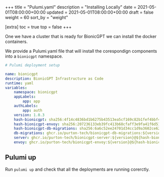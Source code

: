 +++
title = "Pulumi.yaml"
description = "Installing Locally"
date = 2021-05-01T08:00:00+00:00
updated = 2021-05-01T08:00:00+00:00
draft = false
weight = 60
sort_by = "weight"

[extra]
toc = true
top = false
+++

One we have a cluster that is ready for BionicGPT we can install the docker containers.

We provide a Pulumi.yaml file that will install the corespondign components into a `bionicgpt` namespace.

```yml
# Pulumi deployment setup

name: bionicgpt
description: BionicGPT Infrastructure as Code
runtime: yaml
variables:
    namespace: bionicgpt
    appLabels:
        app: app
    authLabels:
        app: auth
    version: 1.0.3
    hash-bionicgpt: sha256:4f14c4836bd1b6275b43513ea5cf169c82b1fef4bbf478905ce0a2f2eff7a234
    hash-bionicgpt-envoy: sha256:207236133eb39fc413b68cfaff3e9fa41f6d5137de40aad83fded694ba678eda
    hash-bionicgpt-db-migrations: sha256:6a6c52ee24701d34cc1d9a3602ce62cc22be8ee69bd099a861de4578807df2ae
    db-migrations: ghcr.io/purton-tech/bionicgpt-db-migrations:${version}@${hash-bionicgpt-db-migrations}
    server: ghcr.io/purton-tech/bionicgpt-server:${version}@${hash-bionicgpt}
    envoy: ghcr.io/purton-tech/bionicgpt-envoy:${version}@${hash-bionicgpt-envoy}
```

## Pulumi up

Run `pulumi up` and check that all the deployments are running corerctly.